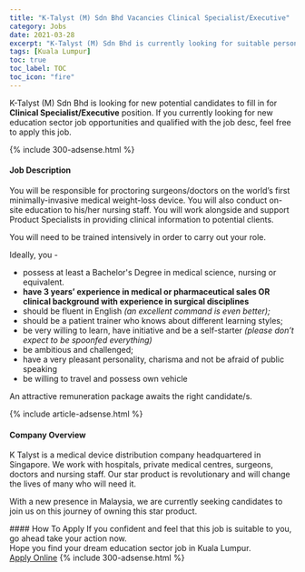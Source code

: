 ```yaml
---
title: "K-Talyst (M) Sdn Bhd Vacancies Clinical Specialist/Executive" 
category: Jobs 
date: 2021-03-28 
excerpt: "K-Talyst (M) Sdn Bhd is currently looking for suitable person to fill in the Clinical Specialist/Executive which positioned at Kuala Lumpur" 
tags: [Kuala Lumpur] 
toc: true 
toc_label: TOC 
toc_icon: "fire" 
--- 
```


<p>K-Talyst (M) Sdn Bhd is looking for new potential candidates to fill in for <b>Clinical Specialist/Executive</b> position. If you currently looking for new education sector job opportunities and qualified with the job desc, feel free to apply this job.
</p>{% include 300-adsense.html %} 
<div><div><h4>Job Description</h4></div><div><div><span><div><p>You will be responsible for proctoring surgeons/doctors on the world&#8217;s first minimally-invasive medical weight-loss device.&#160;You will also conduct on-site education to his/her nursing staff.&#160;You will work alongside and support Product Specialists in providing clinical information to potential clients.</p><p>You will need to be trained intensively in order to carry out your role.</p><p>Ideally, you -</p><ul><li>possess at least a Bachelor's Degree in medical science, nursing or equivalent.</li><li><strong>have 3 years&#8217; experience in medical or pharmaceutical sales OR clinical background with experience in surgical disciplines</strong></li><li>should be fluent in English <em>(an excellent command is even better);</em></li><li>should be a patient trainer who knows about different learning styles;</li><li>be very willing to learn, have initiative and be a self-starter <em>(please don&#8217;t expect to be spoonfed everything)</em></li><li>be ambitious and challenged;</li><li>have a very pleasant personality, charisma and not be afraid of public speaking</li><li>be willing to travel and possess own vehicle</li></ul><p>An attractive remuneration package awaits the right candidate/s.</p></div></span></div></div></div> 
{% include article-adsense.html %} 
<div><div><h4>Company Overview</h4></div><div><div><span><div><p>K Talyst is a medical device distribution company headquartered in Singapore.&#160;We work with hospitals, private medical centres, surgeons, doctors and nursing staff.&#160;Our star product is revolutionary and will change the lives of many who will need it.</p><p>With a new presence in Malaysia, we are currently seeking candidates to join us on this journey of owning this star product.</p></div></span></div></div></div> 
#### How To Apply 
If you confident and feel that this job is suitable to you, go ahead take your action now. <br/> 
Hope you find your dream education sector job in Kuala Lumpur. <br/> 
<a href="https://www.jobstreet.com.my/en/job/clinical-specialist-executive-4510725?jobId=jobstreet-my-job-4510725" class="btn btn--info" target="_blank" rel="nofollow noopenner">Apply Online</a> 
{% include 300-adsense.html %} 